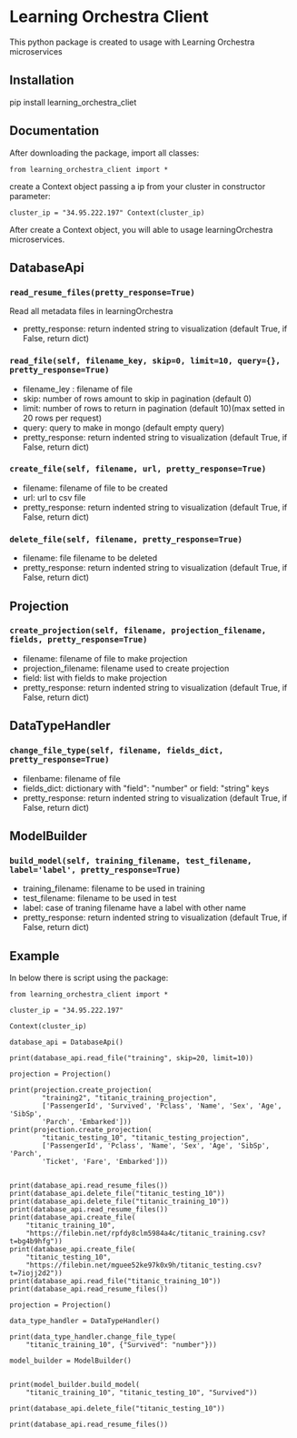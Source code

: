 # Learning Orchestra Client
This python package is created to usage with Learning Orchestra microservices

## Installation
pip install learning_orchestra_cliet

## Documentation

After downloading the package, import all classes:

`
from learning_orchestra_client import *
`

create a Context object passing a ip from your cluster in constructor parameter:

`
cluster_ip = "34.95.222.197"
Context(cluster_ip)
`

After create a Context object, you will able to usage learningOrchestra microservices.

## DatabaseApi

### `read_resume_files(pretty_response=True)`

Read all metadata files in learningOrchestra
* pretty_response: return indented string to visualization (default True, if False, return dict)

### `read_file(self, filename_key, skip=0, limit=10, query={}, pretty_response=True)`
* filename_ley : filename of file
* skip: number of rows amount to skip in pagination (default 0)
* limit: number of rows to return in pagination (default 10)(max setted in 20 rows per request)
* query: query to make in mongo (default empty query)
* pretty_response: return indented string to visualization (default True, if False, return dict)

### `create_file(self, filename, url, pretty_response=True)`
* filename: filename of file to be created
* url: url to csv file
* pretty_response: return indented string to visualization (default True, if False, return dict)

### `delete_file(self, filename, pretty_response=True)`
* filename: file filename to be deleted
* pretty_response: return indented string to visualization (default True, if False, return dict)

## Projection

### `create_projection(self, filename, projection_filename, fields, pretty_response=True)`

* filename: filename of file to make projection
* projection_filename: filename used to create projection
* field: list with fields to make projection 
* pretty_response: return indented string to visualization (default True, if False, return dict)

## DataTypeHandler

### `change_file_type(self, filename, fields_dict, pretty_response=True)`
* filenbame: filename of file
* fields_dict: dictionary with "field": "number" or field: "string" keys  
* pretty_response: return indented string to visualization (default True, if False, return dict)

## ModelBuilder

### `build_model(self, training_filename, test_filename, label='label', pretty_response=True)`

* training_filename: filename to be used in training
* test_filename: filename to be used in test
* label: case of traning filename have a label with other name
* pretty_response: return indented string to visualization (default True, if False, return dict)

## Example

In below there is script using the package:


    from learning_orchestra_client import *

    cluster_ip = "34.95.222.197"

    Context(cluster_ip)

    database_api = DatabaseApi()

    print(database_api.read_file("training", skip=20, limit=10))

    projection = Projection()

    print(projection.create_projection(
            "training2", "titanic_training_projection",
            ['PassengerId', 'Survived', 'Pclass', 'Name', 'Sex', 'Age', 'SibSp',
            'Parch', 'Embarked']))
    print(projection.create_projection(
            "titanic_testing_10", "titanic_testing_projection",
            ['PassengerId', 'Pclass', 'Name', 'Sex', 'Age', 'SibSp', 'Parch',
            'Ticket', 'Fare', 'Embarked']))


    print(database_api.read_resume_files())
    print(database_api.delete_file("titanic_testing_10"))
    print(database_api.delete_file("titanic_training_10"))
    print(database_api.read_resume_files())
    print(database_api.create_file(
        "titanic_training_10",
        "https://filebin.net/rpfdy8clm5984a4c/titanic_training.csv?t=bg4b9hfg"))
    print(database_api.create_file(
        "titanic_testing_10",
        "https://filebin.net/mguee52ke97k0x9h/titanic_testing.csv?t=7iojj2d2"))
    print(database_api.read_file("titanic_training_10"))
    print(database_api.read_resume_files())

    projection = Projection()

    data_type_handler = DataTypeHandler()

    print(data_type_handler.change_file_type(
        "titanic_training_10", {"Survived": "number"}))

    model_builder = ModelBuilder()


    print(model_builder.build_model(
        "titanic_training_10", "titanic_testing_10", "Survived"))

    print(database_api.delete_file("titanic_testing_10"))

    print(database_api.read_resume_files())

